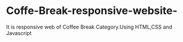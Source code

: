 # Coffe-Break-responsive-website-
It is responsive web of Coffee Break Category.Using HTML,CSS and Javascript
